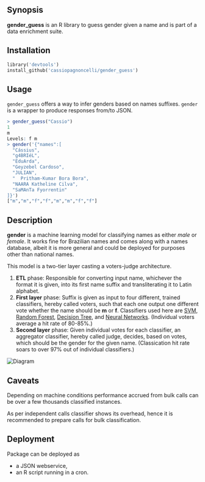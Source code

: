 ## Synopsis

__gender_guess__ is an R library to guess gender given a name and is part of a data enrichment suite.

## Installation

```python
library('devtools')
install_github('cassiopagnoncelli/gender_guess')
```

## Usage

`gender_guess` offers a way to infer genders based on names suffixes.
`gender` is a wrapper to produce responses from/to JSON.

```r
> gender_guess("Cassio")
1 
m 
Levels: f m
> gender('{"names":[
  "Cássius",
  "g4BRIéL",
  "EduArda",
  "Geyzebel Cardoso",
  "JULIAN",
  "  Pritham-Kumar Bora Bora",
  "NAARA Katheline Cilva",
  "SaMAnTa Fyorrentin"
]}')
["m","m","f","f","m","m","f","f"] 
```

## Description

__gender__ is a machine learning model for classifying names as either _male_ or _female_. It works fine for Brazilian names and comes along with a names database, albeit it is more general and could be deployed for purposes other than national names.

This model is a two-tier layer casting a voters-judge architecture. 

1. **ETL** phase: Responsible for converting input name, whichever the format it is given, into its first name suffix and transliterating it to Latin alphabet.
2. **First layer** phase: Suffix is given as input to four different, trained classifiers, hereby called voters, such that each one output one different vote whether the name should be **m** or **f**. Classifiers used here are 
[SVM](https://en.wikipedia.org/wiki/Support_vector_machine),
[Random Forest](https://en.wikipedia.org/wiki/Random_forest),
[Decision Tree](https://en.wikipedia.org/wiki/Decision_tree), and
[Neural Networks](https://en.wikipedia.org/wiki/Artificial_neural_network).
(Individual voters average a hit rate of 80-85%.)
3. **Second layer** phase: Given individual votes for each classifier, an aggregator classifier, hereby called judge, decides, based on votes, which should be the gender for the given name. (Classication hit rate soars to over 97% out of individual classifiers.)

![Diagram](./assets/gender.png)

## Caveats

Depending on machine conditions performance accrued from bulk calls can be over a few thousands classified instances.

As per independent calls classifier shows its overhead, hence it is recommended to prepare calls for bulk classification.

## Deployment

Package can be deployed as 

* a JSON webservice,
* an R script running in a cron.


